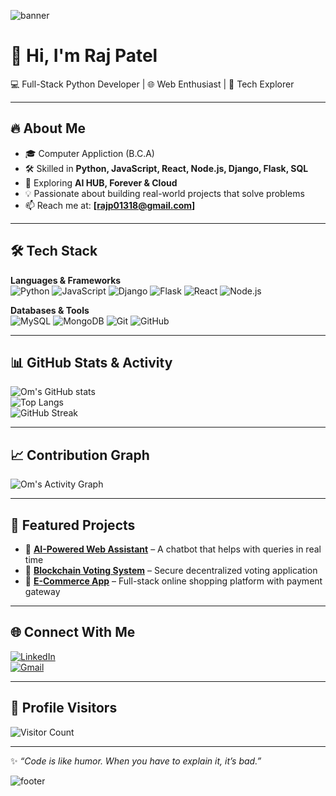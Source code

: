 <!-- Profile Banner -->
![banner](https://capsule-render.vercel.app/api?type=waving&color=gradient&height=200&section=header&text=Raj%20SPatel&fontSize=60&fontAlignY=35&desc=Full%20Stack%20Python%20Developer%20🚀&descAlignY=55)


# 👋 Hi, I'm Raj Patel  

💻 Full-Stack Python Developer | 🌐 Web Enthusiast | 🚀 Tech Explorer  

---

## 🔥 About Me  
- 🎓 Computer Appliction (B.C.A)  
- 🛠️ Skilled in **Python, JavaScript, React, Node.js, Django, Flask, SQL**  
- 🚀 Exploring **AI HUB, Forever & Cloud**  
- 💡 Passionate about building real-world projects that solve problems  
- 📫 Reach me at: **[rajp01318@gmail.com]**  

---

## 🛠️ Tech Stack  

**Languages & Frameworks**  
![Python](https://img.shields.io/badge/Python-3776AB?style=for-the-badge&logo=python&logoColor=white)
![JavaScript](https://img.shields.io/badge/JavaScript-F7DF1E?style=for-the-badge&logo=javascript&logoColor=black)
![Django](https://img.shields.io/badge/Django-092E20?style=for-the-badge&logo=django&logoColor=white)
![Flask](https://img.shields.io/badge/Flask-000000?style=for-the-badge&logo=flask&logoColor=white)
![React](https://img.shields.io/badge/React-20232A?style=for-the-badge&logo=react&logoColor=61DAFB)
![Node.js](https://img.shields.io/badge/Node.js-339933?style=for-the-badge&logo=node.js&logoColor=white)

**Databases & Tools**  
![MySQL](https://img.shields.io/badge/MySQL-005C84?style=for-the-badge&logo=mysql&logoColor=white)
![MongoDB](https://img.shields.io/badge/MongoDB-4EA94B?style=for-the-badge&logo=mongodb&logoColor=white)
![Git](https://img.shields.io/badge/Git-F05032?style=for-the-badge&logo=git&logoColor=white)
![GitHub](https://img.shields.io/badge/GitHub-181717?style=for-the-badge&logo=github&logoColor=white)

---

## 📊 GitHub Stats & Activity  

![Om's GitHub stats](https://github-readme-stats.vercel.app/api?username=Raj11024&show_icons=true&theme=radical)  
![Top Langs](https://github-readme-stats.vercel.app/api/top-langs/?username=Raj11024&layout=compact&theme=radical)  
![GitHub Streak](https://github-readme-streak-stats.herokuapp.com/?user=Raj11024&theme=radical)   

---

## 📈 Contribution Graph  

![Om's Activity Graph](https://github-readme-activity-graph.vercel.app/graph?username=Raj11024&theme=react-dark&bg_color=20232a&hide_border=true)

---

## 🚀 Featured Projects  

- 🔗 [**AI-Powered Web Assistant**](#) – A chatbot that helps with queries in real time  
- 🔗 [**Blockchain Voting System**](#) – Secure decentralized voting application  
- 🔗 [**E-Commerce App**](#) – Full-stack online shopping platform with payment gateway  

---

## 🌐 Connect With Me  


[![LinkedIn](https://img.shields.io/badge/LinkedIn-0A66C2?style=for-the-badge&logo=linkedin&logoColor=white)](https://www.linkedin.com/in/raj-patel-290656297/)  
[![Gmail](https://img.shields.io/badge/Gmail-D14836?style=for-the-badge&logo=gmail&logoColor=white)](rajp01318@gmail.com)  

---

## 👀 Profile Visitors  

![Visitor Count](https://komarev.com/ghpvc/?username=Raj11024&label=Profile%20Views&color=0e75b6&style=flat)

---

✨ _“Code is like humor. When you have to explain it, it’s bad.”_  

<!-- Footer Banner -->
![footer](https://capsule-render.vercel.app/api?type=waving&color=gradient&height=120&section=footer)
